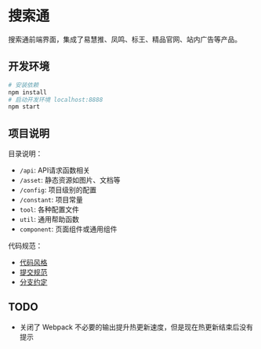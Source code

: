 # 搜索通

搜索通前端界面，集成了易慧推、凤鸣、标王、精品官网、站内广告等产品。

## 开发环境

```bash
# 安装依赖
npm install
# 启动开发环境 localhost:8888
npm start
```

## 项目说明

目录说明：

* `/api`: API请求函数相关
* `/asset`: 静态资源如图片、文档等
* `/config`: 项目级别的配置
* `/constant`: 项目常量
* `tool`: 各种配置文件
* `util`: 通用帮助函数
* `component`: 页面组件或通用组件

代码规范：

* [代码风格](https://gitlab.baixing.cn/yangyunshu/frontend-automation#%E4%BB%A3%E7%A0%81%E6%A0%A1%E9%AA%8C)
* [提交规范](https://gitlab.baixing.cn/yangyunshu/frontend-automation#%E6%8F%90%E4%BA%A4%E4%BF%A1%E6%81%AF)
* [分支约定](https://gitlab.baixing.cn/yangyunshu/frontend-automation#%E5%88%86%E6%94%AF%E7%BA%A6%E5%AE%9A)

## TODO

* 关闭了 Webpack 不必要的输出提升热更新速度，但是现在热更新结束后没有提示
